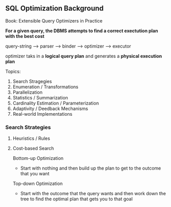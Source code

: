 ## SQL Optimization Background

Book: Extensible Query Optimizers in Practice

**For a given query, the DBMS attempts to find a correct exectution plan with the best cost**

query-string --> parser --> binder --> optimizer --> executor

optimizer taks in a **logical query plan** and generates a **physical execution plan**

Topics:
1. Search Stragegies
2. Enumeration / Transformations
3. Parallelization
4. Statistics / Summarization
5. Cardinality Estimation / Parameterization
6. Adaptivity / Deedback Mechanisms
7. Real-world Implementations

### Search Strategies

1. Heuristics / Rules

2. Cost-based Search

    Bottom-up Optimization
    - Start with nothing and then build up the plan to get to the outcome that you want

    Top-down Optimization
    - Start with the outcome that the query wants and then work down the tree to find the optimal plan that gets you to that goal
